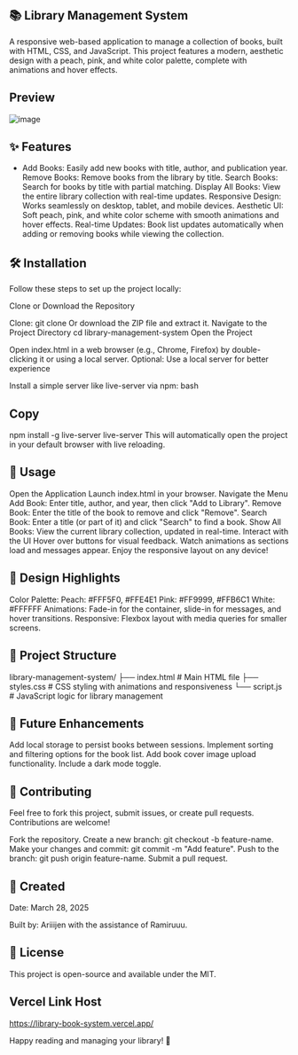 ## 📚 Library Management System
A responsive web-based application to manage a collection of books, built with HTML, CSS, and JavaScript. This project features a modern, aesthetic design with a peach, pink, and white color palette, complete with animations and hover effects.

## Preview
![image](https://github.com/user-attachments/assets/b4266655-235e-4275-a9e0-69c8f2b35b00)

## ✨ Features
 - Add Books: Easily add new books with title, author, and publication year.
Remove Books: Remove books from the library by title.
Search Books: Search for books by title with partial matching.
Display All Books: View the entire library collection with real-time updates.
Responsive Design: Works seamlessly on desktop, tablet, and mobile devices.
Aesthetic UI: Soft peach, pink, and white color scheme with smooth animations and hover effects.
Real-time Updates: Book list updates automatically when adding or removing books while viewing the collection.

## 🛠️ Installation
Follow these steps to set up the project locally:

Clone or Download the Repository

Clone: git clone <repository-url>
Or download the ZIP file and extract it.
Navigate to the Project Directory
cd library-management-system
Open the Project

Open index.html in a web browser (e.g., Chrome, Firefox) by double-clicking it or using a local server.
Optional: Use a local server for better experience

Install a simple server like live-server via npm:
bash

## Copy
npm install -g live-server
live-server
This will automatically open the project in your default browser with live reloading.

## 📖 Usage
Open the Application
Launch index.html in your browser.
Navigate the Menu
Add Book: Enter title, author, and year, then click "Add to Library".
Remove Book: Enter the title of the book to remove and click "Remove".
Search Book: Enter a title (or part of it) and click "Search" to find a book.
Show All Books: View the current library collection, updated in real-time.
Interact with the UI
Hover over buttons for visual feedback.
Watch animations as sections load and messages appear.
Enjoy the responsive layout on any device!

## 🎨 Design Highlights
Color Palette:
Peach: #FFF5F0, #FFE4E1
Pink: #FF9999, #FFB6C1
White: #FFFFFF
Animations: Fade-in for the container, slide-in for messages, and hover transitions.
Responsive: Flexbox layout with media queries for smaller screens.

## 📂 Project Structure
library-management-system/
├── index.html      # Main HTML file
├── styles.css      # CSS styling with animations and responsiveness
└── script.js       # JavaScript logic for library management

## 🚀 Future Enhancements
Add local storage to persist books between sessions.
Implement sorting and filtering options for the book list.
Add book cover image upload functionality.
Include a dark mode toggle.

## 🤝 Contributing
Feel free to fork this project, submit issues, or create pull requests. Contributions are welcome!

Fork the repository.
Create a new branch: git checkout -b feature-name.
Make your changes and commit: git commit -m "Add feature".
Push to the branch: git push origin feature-name.
Submit a pull request.

## 📅 Created
Date: March 28, 2025

Built by: Ariiijen with the assistance of Ramiruuu.

## 📜 License
This project is open-source and available under the MIT.

## Vercel Link Host
https://library-book-system.vercel.app/

Happy reading and managing your library! 📖
